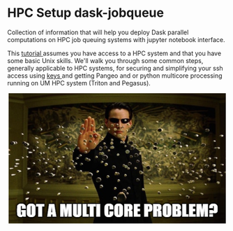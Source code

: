 # HPC Setup dask-jobqueue
Collection of information that will help you deploy Dask parallel computations on HPC job queuing systems with jupyter notebook interface.

This [tutorial ](hpc.rst) assumes you have access to a HPC system and that you have some basic Unix skills. We'll walk you through some common steps, generally applicable to HPC systems, for securing and simplifying your ssh access using [keys ](keys.rst) and getting Pangeo and or python multicore processing running on UM HPC system (Triton and Pegasus).

<p align="center">
  <img width="500" height="300" src="/figures/multicore.PNG">
</p>
